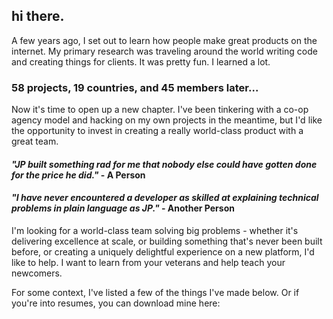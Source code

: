 ## hi there.

<!-- ![hello](/v.jpg) -->

A few years ago, I set out to learn how people make great products on the internet. My primary research was traveling around the world writing code and creating things for clients. It was pretty fun. I learned a lot.

### 58 projects, 19 countries, and 45 members later...

Now it's time to open up a new chapter. I've been tinkering with a co-op agency model and hacking on my own projects in the meantime, but I'd like the opportunity to invest in creating a really world-class product with a great team.

#### *"JP built something rad for me that nobody else could have gotten done for the price he did."* - A Person

#### *"I have never encountered a developer as skilled at explaining technical problems in plain language as JP."* - Another Person

I'm looking for a world-class team solving big problems - whether it's delivering excellence at scale, or building something that's never been built before, or creating a uniquely delightful experience on a new platform, I'd like to help. I want to learn from your veterans and help teach your newcomers.

For some context, I've listed a few of the things I've made below. Or if you're into resumes, you can download mine here:
